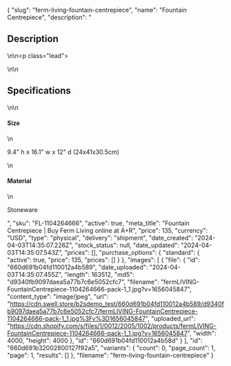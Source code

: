 {
  "slug": "ferm-living-fountain-centrepiece",
  "name": "Fountain Centrepiece",
  "description": "<h2>Description</h2>\n<!-- split -->\n<p class=\"lead\"> </p>\n<!-- split -->\n<h2>Specifications</h2>\n<!-- split -->\n<h4>Size</h4>\n<p>9.4\" h x 16.1\" w x 12\" d (24x41x30.5cm)</p>\n<h4>Material</h4>\n<p>Stoneware</p>",
  "sku": "FL-1104264666",
  "active": true,
  "meta_title": "Fountain Centrepiece | Buy Ferm Living online at A+R",
  "price": 135,
  "currency": "USD",
  "type": "physical",
  "delivery": "shipment",
  "date_created": "2024-04-03T14:35:07.226Z",
  "stock_status": null,
  "date_updated": "2024-04-03T14:35:07.543Z",
  "prices": [],
  "purchase_options": {
    "standard": {
      "active": true,
      "price": 135,
      "prices": []
    }
  },
  "images": [
    {
      "file": {
        "id": "660d691b04fd110012a4b589",
        "date_uploaded": "2024-04-03T14:35:07.455Z",
        "length": 163512,
        "md5": "d9340fb9097daea5a77b7c6e5052cfc7",
        "filename": "fermLIVING-FountainCentrepiece-1104264666-pack-1_1.jpg?v=1656045847",
        "content_type": "image/jpeg",
        "url": "https://cdn.swell.store/b2sdemo_test/660d691b04fd110012a4b589/d9340fb9097daea5a77b7c6e5052cfc7/fermLIVING-FountainCentrepiece-1104264666-pack-1_1.jpg%3Fv%3D1656045847",
        "uploaded_url": "https://cdn.shopify.com/s/files/1/0012/2005/1002/products/fermLIVING-FountainCentrepiece-1104264666-pack-1_1.jpg?v=1656045847",
        "width": 4000,
        "height": 4000
      },
      "id": "660d691b04fd110012a4b58d"
    }
  ],
  "id": "660d691b32002800127f92a5",
  "variants": {
    "count": 0,
    "page_count": 1,
    "page": 1,
    "results": []
  },
  "filename": "ferm-living-fountain-centrepiece"
}
